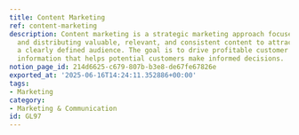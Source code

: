 ```yaml
---
title: Content Marketing
ref: content-marketing
description: Content marketing is a strategic marketing approach focused on creating
  and distributing valuable, relevant, and consistent content to attract and retain
  a clearly defined audience. The goal is to drive profitable customer action by providing
  information that helps potential customers make informed decisions.
notion_page_id: 214d6625-c679-807b-b3e8-de67fe67826e
exported_at: '2025-06-16T14:24:11.352886+00:00'
tags:
- Marketing
category:
- Marketing & Communication
id: GL97
---
```


